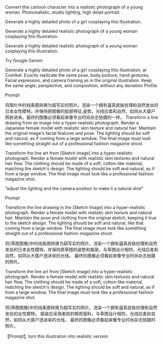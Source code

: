 Convert this cartoon character into a realistic photograph of a young woman. Photorealistic, studio lighting, high detail portrait.


Generate a highly detailed photo of a girl cosplaying this Illustration.

Generate a highly detailed realistic photograph of a young woman cosplaying this Illustration.

Generate a highly detailed realistic photograph of a young woman cosplaying this Illustration.

Try Google Gemini

Generate a highly detailed photo of a girl cosplaying this illustration, at Comiket. Exactly replicate the same pose, body posture, hand gestures, Facial expression, and camera framing as in the original illustration. Keep the same angle, perspective, and composition, without any deviation
Profile


Prompt

将图片中的线条图转换为超写实的照片。渲染一个拥有逼真皮肤纹理和自然发丝的日本女性模特。并保持原图像的脸部特征,姿势。光线应柔和自然，如同从大窗户照射进来。最终的图像必须看起来像专业时尚杂志拍摄的一样。
Transform a line drawing from an image into a hyper-realistic photograph. Render a Japanese female model with realistic skin texture and natural hair. Maintain the original image's facial features and pose. The lighting should be soft and natural, as if coming from a large window. The final image must look like something straight out of a professional fashion magazine shoot.

Transform the line art from [Sketch image] into a hyper-realistic photograph. Render a female model with realistic skin textures and natural hair flow. The clothing should be made of a soft, cotton-like material, matching the sketch's design. The lighting should be soft and natural, as if from a large window. The final image must look like a professional fashion magazine shot.

”adjust the lighting and the camera position to make it a natural shot”

Prompt

Transform the line drawing in the [Sketch Image] into a hyper-realistic photograph. Render a female model with realistic skin texture and natural hair. Maintain the pose and clothing from the original sketch, keeping it true to the sketch design. The lighting should be soft and natural, like that coming from a large window. The final image must look like something straight out of a professional fashion magazine shoot.

将[草图图像]中的线条图转换为超写实的照片。渲染一个拥有逼真皮肤纹理和自然发丝的日本女性模特。并保持原草图的姿势和服装，与草图设计相符。光线应柔和自然，如同从大窗户透进来的光线。 最终的图像必须看起来像专业时尚杂志拍摄的照片。

Transform the line art from [Sketch image] into a hyper-realistic photograph. Render a female model with realistic skin textures and natural hair flow. 
The clothing should be made of a soft, cotton-like material, matching the sketch's design. The lighting should be soft and natural, as if from a large window. 
The final image must look like a professional fashion magazine shot.

将[草图图像]中的线条图转换为超写实的照片。渲染一个拥有逼真皮肤纹理和自然发丝的女性模特。
服装应采用柔软的棉质面料，与草图设计相符。光线应柔和自然，如同从大窗户透进来的光线。
最终的图像必须看起来像专业时尚杂志拍摄的照片。




【Prompt】turn this illustration into realistic version


